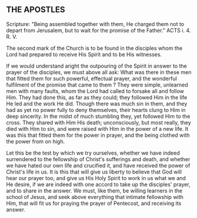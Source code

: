 ## THE APOSTLES ##

Scripture: "Being assembled together with them, He charged them not to depart from Jerusalem, but to wait for the promise of the Father." ACTS i. 4. R. V.



The second mark of the Church is to be found in the disciples whom the Lord had prepared to receive His Spirit and to be His witnesses.



If we would understand aright the outpouring of the Spirit in answer to the prayer of the disciples, we must above all ask: What was there in these men that fitted them for such powerful, effectual prayer, and the wonderful fulfilment of the promise that came to them ? They were simple, unlearned men with many faults, whom the Lord had called to forsake all and follow Him. They had done this, as far as they could; they followed Him in the life He led and the work He did. Though there was much sin in them, and they had as yet no power fully to deny themselves, their hearts clung to Him in deep sincerity. In the midst of much stumbling they, yet followed Him to the cross. They shared with Him His death; unconsciously, but most really, they died with Him to sin, and were raised with Him in the power of a new life. It was this that fitted them for the power in prayer, and the being clothed with the power from on high.



Let this be the test by which we try ourselves, whether we have indeed surrendered to the fellowship of Christ's sufferings and death, and whether we have hated our own life and crucified it, and have received the power of Christ's life in us. It is this that will give us liberty to believe that God will hear our prayer too, and give us His Holy Spirit to work in us what we and He desire, if we are indeed with one accord to take up the disciples' prayer, and to share in the answer. We must, like them, be willing learners in the school of Jesus, and seek above everything that intimate fellowship with Him, that will fit us for praying the prayer of Pentecost, and receiving its answer.

